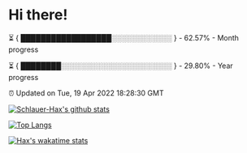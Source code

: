 # Hi there!

⏳ { ██████████████████░░░░░░░░░░░░ } - 62.57% - Month progress

⏳ { ████████░░░░░░░░░░░░░░░░░░░░░░ } - 29.80% - Year progress

⏰ Updated on Tue, 19 Apr 2022 18:28:30 GMT


[![Schlauer-Hax's github stats](https://github-readme-stats.vercel.app/api?username=Schlauer-Hax&show_icons=true&theme=dark&count_private=true)](https://github.com/Schlauer-Hax)


[![Top Langs](https://github-readme-stats.vercel.app/api/top-langs/?username=Schlauer-Hax&layout=compact&theme=dark)](https://github.com/Schlauer-Hax?tab=repositories)


[![Hax's wakatime stats](https://github-readme-stats.vercel.app/api/wakatime?username=Hax&theme=dark)](https://wakatime.com/@Hax)

